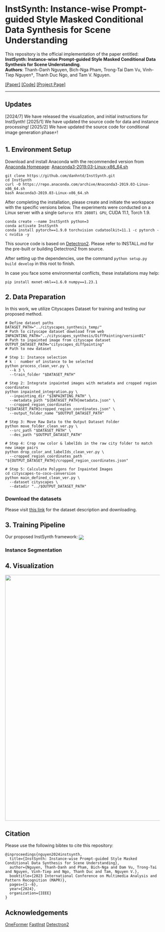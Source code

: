 # InstSynth: Instance-wise Prompt-guided Style Masked Conditional Data Synthesis for Scene Understanding

This repository is the official implementation of the paper entitled: **InstSynth: Instance-wise Prompt-guided Style Masked Conditional Data Synthesis for Scene Understanding**. <br>
**Authors**: Thanh-Danh Nguyen, Bich-Nga Pham, Trong-Tai Dam Vu, Vinh-Tiep Nguyen†, Thanh Duc Ngo, and Tam V. Nguyen.

[[Paper]](https://doi.org/10.1109/MAPR63514.2024.10660775) [[Code]](https://github.com/danhntd/InstSynth) [[Project Page]](https://danhntd.github.io/projects.html#InstSynth)

---
## Updates
[2024/7] We have released the visualization, and initial instructions for InstSynth!
[2025/1] We have updated the source code for data and instance processing!
[2025/2] We have updated the source code for conditional image generation phase⚡!


## 1. Environment Setup
Download and install Anaconda with the recommended version from [Anaconda Homepage](https://www.anaconda.com/download): [Anaconda3-2019.03-Linux-x86_64.sh](https://repo.anaconda.com/archive/Anaconda3-2019.03-Linux-x86_64.sh) 
 
```
git clone https://github.com/danhntd/InstSynth.git
cd InstSynth
curl -O https://repo.anaconda.com/archive/Anaconda3-2019.03-Linux-x86_64.sh
bash Anaconda3-2019.03-Linux-x86_64.sh
```

After completing the installation, please create and initiate the workspace with the specific versions below. The experiments were conducted on a Linux server with a single `GeForce RTX 2080Ti GPU`, CUDA 11.1, Torch 1.9.

```
conda create --name InstSynth python=3
conda activate InstSynth
conda install pytorch==1.9.0 torchvision cudatoolkit=11.1 -c pytorch -c nvidia -y
```

This source code is based on [Detectron2](https://github.com/facebookresearch/detectron2). Please refer to INSTALL.md for the pre-built or building Detectron2 from source.

After setting up the dependencies, use the command `python setup.py build develop` in this root to finish.

In case you face some environmental conflicts, these installations may help:
```
pip install mxnet-mkl==1.6.0 numpy==1.23.1
```

## 2. Data Preparation
In this work, we utilize Cityscapes Dataset for training and testing our proposed method.
```
# Define dataset paths
DATASET_PATH="../cityscapes_synthesis_temp/"                           # Path to cityscape dataset download from web
INPAINTING_PATH="../cityscapes_synthesis/DiffPainting/version01"       # Path to inpainted image from cityscape dataset
OUTPUT_DATASET_PATH="cityscapes_diffpainting"                          # Path to new dataset

# Step 1: Instance selection
# k :  number of instance to be selected 
python process_clean_ver.py \
  --k 3 \
  --train_folder "$DATASET_PATH"

# Step 2: Integrate inpainted images with metadata and cropped region coordinates 
python inpainted_integration.py \
  --inpainting_dir "$INPAINTING_PATH" \
  --metadata_path "${DATASET_PATH}metadata.json" \
  --cropped_region_coordinates "${DATASET_PATH}cropped_region_coordinates.json" \
  --output_folder_name "$OUTPUT_DATASET_PATH"

# Step 3: Move Raw Data to the Output Dataset Folder
python move_folder_clean_ver.py \
  --src_path "$DATASET_PATH" \
  --des_path "$OUTPUT_DATASET_PATH"

# Step 4: Crop raw color & labelIds in the raw city folder to match new image pairs
python drop_color_and_labelIds_clean_ver.py \
  --cropped_region_coordinates_path "${OUTPUT_DATASET_PATH}/cropped_region_coordinates.json"

# Step 5: Calculate Polygons for Inpainted Images
cd cityscapes-to-coco-conversion
python main_defined_clean_ver.py \
  --dataset cityscapes \
  --datadir "../$OUTPUT_DATASET_PATH"
```

### Download the datasets

Please visit [this link](https://www.cityscapes-dataset.com/) for the dataset description and downloading.

## 3. Training Pipeline
Our proposed InstSynth framework:
<img align="center" src="/visualization/framework.png">


### Instance Segmentation 
#### 
####


## 4. Visualization

<p align="center">
  <img width="800" src="/visualization/visualization.png">
</p>

## Citation
Please use the following bibtex to cite this repository:
```
@inproceedings{nguyen2024instsynth,
  title={InstSynth: Instance-wise Prompt-guided Style Masked Conditional Data Synthesis for Scene Understanding},
  author={Nguyen, Thanh-Danh and Pham, Bich-Nga and Dam Vu, Trong-Tai and Nguyen, Vinh-Tiep and Ngo, Thanh Duc and Tam, Nguyen V.},
  booktitle={2023 International Conference on Multimedia Analysis and Pattern Recognition (MAPR)},
  pages={1--6},
  year={2024},
  organization={IEEE}
}
```

## Acknowledgements

[OneFormer](https://github.com/SHI-Labs/OneFormer.git) [FastInst](https://github.com/junjiehe96/FastInst.git) [Detectron2](https://github.com/facebookresearch/detectron2.git) 